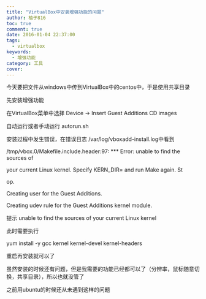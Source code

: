 ```yaml
---
title: "VirtualBox中安装增强功能的问题"
author: 柚子816
toc: true
comment: true
date: 2016-01-04 22:37:00
tags: 
  - virtualbox
keywords:
  - 增强功能
category: 工具
cover: 
---
```


今天要把文件从windows中传到VirtualBox中的centos中，于是使用共享目录

先安装增强功能

在VirtualBox菜单中选择 Device -> Insert Guest Additions CD images

自动运行或者手动运行 autorun.sh

安装过程中发生错误，在错误日志 /var/log/vboxadd-install.log中看到

/tmp/vbox.0/Makefile.include.header:97: *** Error: unable to find the sources
of

your current Linux kernel. Specify KERN_DIR=<directory> and run Make again. St

op.

Creating user for the Guest Additions.

Creating udev rule for the Guest Additions kernel module.

提示 unable to find the sources of your current Linux kernel

此时需要执行

yum install -y gcc kernel kernel-devel kernel-headers

重启再安装就可以了

虽然安装的时候还有问题，但是我需要的功能已经都可以了（分辨率，鼠标随意切换，共享目录），所以也就没管了

之前用ubuntu的时候还从未遇到这样的问题

